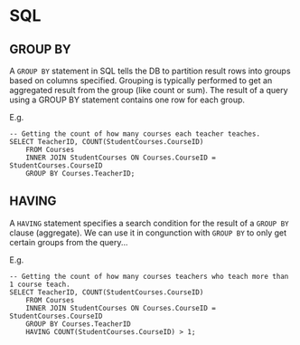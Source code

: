 # SQL

## GROUP BY
A `GROUP BY` statement in SQL tells the DB to partition result rows into groups based on columns specified. Grouping is
typically performed to get an aggregated result from the group (like count or sum). The result of a query using a GROUP BY
statement contains one row for each group.

E.g.

```
-- Getting the count of how many courses each teacher teaches.
SELECT TeacherID, COUNT(StudentCourses.CourseID)
    FROM Courses
    INNER JOIN StudentCourses ON Courses.CourseID = StudentCourses.CourseID 
    GROUP BY Courses.TeacherID;
```

## HAVING
A `HAVING` statement specifies a search condition for the result of a `GROUP BY` clause (aggregate).
We can use it in congunction with `GROUP BY` to only get certain groups from the query...

E.g.

```
-- Getting the count of how many courses teachers who teach more than 1 course teach.
SELECT TeacherID, COUNT(StudentCourses.CourseID)
    FROM Courses
    INNER JOIN StudentCourses ON Courses.CourseID = StudentCourses.CourseID 
    GROUP BY Courses.TeacherID
    HAVING COUNT(StudentCourses.CourseID) > 1;
```